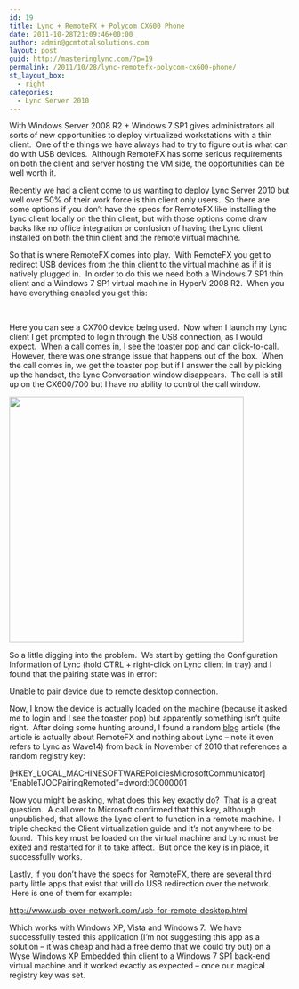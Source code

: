 ```yaml
---
id: 19
title: Lync + RemoteFX + Polycom CX600 Phone
date: 2011-10-28T21:09:46+00:00
author: admin@gcmtotalsolutions.com
layout: post
guid: http://masteringlync.com/?p=19
permalink: /2011/10/28/lync-remotefx-polycom-cx600-phone/
st_layout_box:
  - right
categories:
  - Lync Server 2010
---
```

With Windows Server 2008 R2 + Windows 7 SP1 gives administrators all sorts of new opportunities to deploy virtualized workstations with a thin client.  One of the things we have always had to try to figure out is what can do with USB devices.  Although RemoteFX has some serious requirements on both the client and server hosting the VM side, the opportunities can be well worth it.

Recently we had a client come to us wanting to deploy Lync Server 2010 but well over 50% of their work force is thin client only users.  So there are some options if you don’t have the specs for RemoteFX like installing the Lync client locally on the thin client, but with those options come draw backs like no office integration or confusion of having the Lync client installed on both the thin client and the remote virtual machine.

So that is where RemoteFX comes into play.  With RemoteFX you get to redirect USB devices from the thin client to the virtual machine as if it is natively plugged in.  In order to do this we need both a Windows 7 SP1 thin client and a Windows 7 SP1 virtual machine in HyperV 2008 R2.  When you have everything enabled you get this:

&nbsp;

Here you can see a CX700 device being used.  Now when I launch my Lync client I get prompted to login through the USB connection, as I would expect.  When a call comes in, I see the toaster pop and can click-to-call.  However, there was one strange issue that happens out of the box.  When the call comes in, we get the toaster pop but if I answer the call by picking up the handset, the Lync Conversation window disappears.  The call is still up on the CX600/700 but I have no ability to control the call window.

[<img title="6087.clip_image002_3E69A606" src="https://i0.wp.com/blog.avtex.com/wp-content/uploads/2011/10/6087.clip_image002_3E69A606.png?resize=421%2C441&#038;ssl=1" alt="" width="421" height="441" data-recalc-dims="1" />](https://i0.wp.com/blog.avtex.com/wp-content/uploads/2011/10/6087.clip_image002_3E69A606.png)

So a little digging into the problem.  We start by getting the Configuration Information of Lync (hold CTRL + right-click on Lync client in tray) and I found that the pairing state was in error:

Unable to pair device due to remote desktop connection.

Now, I know the device is actually loaded on the machine (because it asked me to login and I see the toaster pop) but apparently something isn’t quite right.  After doing some hunting around, I found a random [blog](http://blogs.msdn.com/b/rds/archive/2010/06/10/introducing-microsoft-remotefx-usb-redirection-part-3.aspx) article (the article is actually about RemoteFX and nothing about Lync – note it even refers to Lync as Wave14) from back in November of 2010 that references a random registry key:

[HKEY\_LOCAL\_MACHINESOFTWAREPoliciesMicrosoftCommunicator] “EnableTJOCPairingRemoted”=dword:00000001

Now you might be asking, what does this key exactly do?  That is a great question.  A call over to Microsoft confirmed that this key, although unpublished, that allows the Lync client to function in a remote machine.  I triple checked the Client virtualization guide and it’s not anywhere to be found.  This key must be loaded on the virtual machine and Lync must be exited and restarted for it to take affect.  But once the key is in place, it successfully works.

Lastly, if you don’t have the specs for RemoteFX, there are several third party little apps that exist that will do USB redirection over the network.  Here is one of them for example:

<http://www.usb-over-network.com/usb-for-remote-desktop.html>

Which works with Windows XP, Vista and Windows 7.  We have successfully tested this application (I’m not suggesting this app as a solution – it was cheap and had a free demo that we could try out) on a Wyse Windows XP Embedded thin client to a Windows 7 SP1 back-end virtual machine and it worked exactly as expected – once our magical registry key was set.